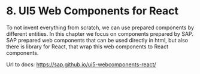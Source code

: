 # 8. UI5 Web Components for React

To not invent everything from scratch, we can use prepared components by different entities. In this chapter we focus on components prepared by SAP. SAP prepared web components that can be used directly in html, but also there is library for React, that wrap this web components to React components.

Url to docs: https://sap.github.io/ui5-webcomponents-react/
